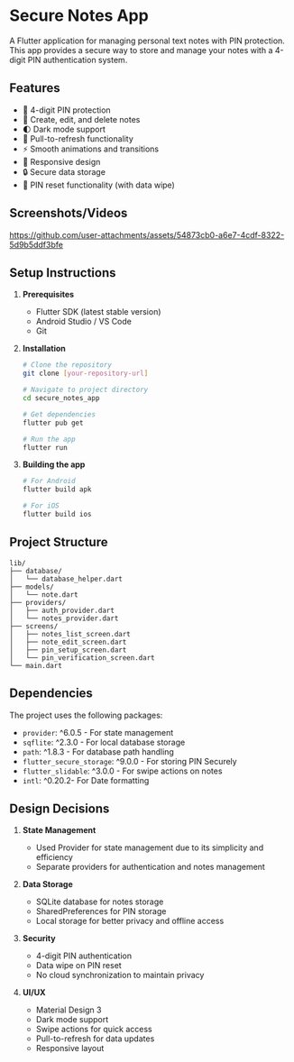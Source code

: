 # Secure Notes App

A Flutter application for managing personal text notes with PIN protection. This app provides a secure way to store and manage your notes with a 4-digit PIN authentication system.

## Features

- 🔐 4-digit PIN protection
- 📝 Create, edit, and delete notes
- 🌓 Dark mode support
- 🔄 Pull-to-refresh functionality
- ⚡ Smooth animations and transitions
- 📱 Responsive design
- 🔒 Secure data storage
- 🔑 PIN reset functionality (with data wipe)

## Screenshots/Videos

https://github.com/user-attachments/assets/54873cb0-a6e7-4cdf-8322-5d9b5ddf3bfe

## Setup Instructions

1. **Prerequisites**

   - Flutter SDK (latest stable version)
   - Android Studio / VS Code
   - Git

2. **Installation**
   ```bash
   # Clone the repository
   git clone [your-repository-url]
   
   # Navigate to project directory
   cd secure_notes_app
   
   # Get dependencies
   flutter pub get
   
   # Run the app
   flutter run
   ```

3. **Building the app**
   ```bash
   # For Android
   flutter build apk
   
   # For iOS
   flutter build ios
   ```

## Project Structure

```
lib/
├── database/
│   └── database_helper.dart
├── models/
│   └── note.dart
├── providers/
│   ├── auth_provider.dart
│   └── notes_provider.dart
├── screens/
│   ├── notes_list_screen.dart
│   ├── note_edit_screen.dart
│   ├── pin_setup_screen.dart
│   └── pin_verification_screen.dart
└── main.dart
```

## Dependencies

The project uses the following packages:

- `provider`: ^6.0.5 - For state management
- `sqflite`: ^2.3.0 - For local database storage
- `path`: ^1.8.3 - For database path handling
- `flutter_secure_storage`: ^9.0.0 - For storing PIN Securely
- `flutter_slidable`: ^3.0.0 - For swipe actions on notes
- `intl`: ^0.20.2- For Date formatting


## Design Decisions

1. **State Management**
   - Used Provider for state management due to its simplicity and efficiency
   - Separate providers for authentication and notes management

2. **Data Storage**
   - SQLite database for notes storage
   - SharedPreferences for PIN storage
   - Local storage for better privacy and offline access

3. **Security**
   - 4-digit PIN authentication
   - Data wipe on PIN reset
   - No cloud synchronization to maintain privacy

4. **UI/UX**
   - Material Design 3
   - Dark mode support
   - Swipe actions for quick access
   - Pull-to-refresh for data updates
   - Responsive layout



